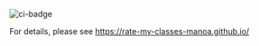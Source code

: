 ![ci-badge](https://github.com/rate-my-classes-manoa/rate-my-classes/workflows/rate-my-classes-manoa/badge.svg)

For details, please see https://rate-my-classes-manoa.github.io/

